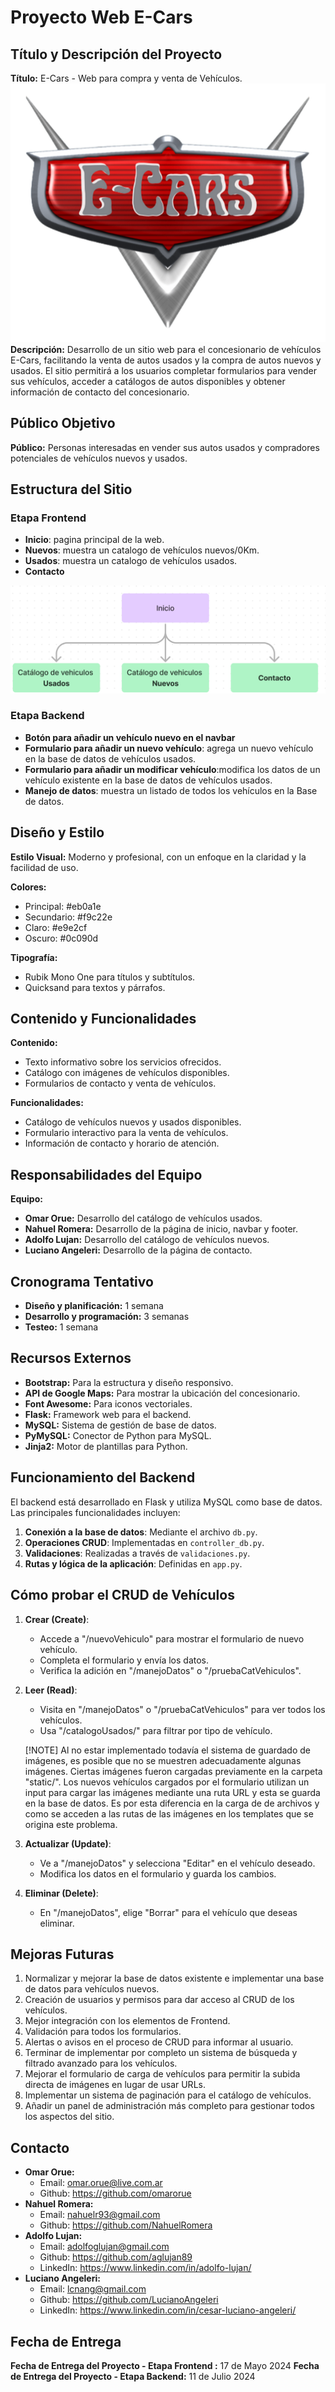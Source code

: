 # Proyecto Web E-Cars

## Título y Descripción del Proyecto
**Título:** E-Cars - Web para compra y venta de Vehículos.
![Logo E-Cars](app/static/img/inicio/logo.png)  
**Descripción:** Desarrollo de un sitio web para el concesionario de vehículos E-Cars, facilitando la venta de autos usados y la compra de autos nuevos y usados. El sitio permitirá a los usuarios completar formularios para vender sus vehículos, acceder a catálogos de autos disponibles y obtener información de contacto del concesionario.

## Público Objetivo
**Público:** Personas interesadas en vender sus autos usados y compradores potenciales de vehículos nuevos y usados.

## Estructura del Sitio
### Etapa Frontend
- **Inicio**: pagina principal de la web.
- **Nuevos**: muestra un catalogo de vehículos nuevos/0Km.
- **Usados**: muestra un catalogo de vehículos usados.
- **Contacto**

![Mapa de Sitio](app/static/img/Mapa%20del%20Sitio.png)
### Etapa Backend
- **Botón para añadir un vehículo nuevo en el navbar**
- **Formulario para añadir un nuevo vehículo**: agrega un nuevo vehículo en la base de datos de vehículos usados.
- **Formulario para añadir un modificar vehículo**:modifica los datos de un vehículo existente en la base de datos de vehículos usados.
- **Manejo de datos**: muestra un listado de todos los vehículos en la Base de datos.


## Diseño y Estilo
**Estilo Visual:** Moderno y profesional, con un enfoque en la claridad y la facilidad de uso.  

**Colores:**
- Principal:  #eb0a1e
- Secundario: #f9c22e
- Claro: #e9e2cf
- Oscuro: #0c090d

**Tipografía:**
- Rubik Mono One para títulos y subtítulos.
- Quicksand para textos y párrafos.

## Contenido y Funcionalidades
**Contenido:**
- Texto informativo sobre los servicios ofrecidos.
- Catálogo con imágenes de vehículos disponibles.
- Formularios de contacto y venta de vehículos.

**Funcionalidades:**
- Catálogo de vehículos nuevos y usados disponibles.
- Formulario interactivo para la venta de vehículos.
- Información de contacto y horario de atención.

## Responsabilidades del Equipo
**Equipo:**
- **Omar Orue:** Desarrollo del catálogo de vehículos usados.
- **Nahuel Romera:** Desarrollo de la página de inicio, navbar y footer.
- **Adolfo Lujan:** Desarrollo del catálogo de vehículos nuevos.
- **Luciano Angeleri:** Desarrollo de la página de contacto.

## Cronograma Tentativo
- **Diseño y planificación:** 1 semana 
- **Desarrollo y programación:** 3 semanas 
- **Testeo:** 1 semana 

## Recursos Externos
- **Bootstrap:** Para la estructura y diseño responsivo.
- **API de Google Maps:** Para mostrar la ubicación del concesionario.
- **Font Awesome:** Para iconos vectoriales.
- **Flask:** Framework web para el backend.
- **MySQL:** Sistema de gestión de base de datos.
- **PyMySQL:** Conector de Python para MySQL.
- **Jinja2:** Motor de plantillas para Python.

## Funcionamiento del Backend

El backend está desarrollado en Flask y utiliza MySQL como base de datos. Las principales funcionalidades incluyen:

1. **Conexión a la base de datos**: Mediante el archivo `db.py`.
2. **Operaciones CRUD**: Implementadas en `controller_db.py`.
3. **Validaciones**: Realizadas a través de `validaciones.py`.
4. **Rutas y lógica de la aplicación**: Definidas en `app.py`.

## Cómo probar el CRUD de Vehículos

1. **Crear (Create)**: 
   - Accede a "/nuevoVehiculo" para mostrar el formulario de nuevo vehículo.
   - Completa el formulario y envía los datos.
   - Verifica la adición en "/manejoDatos" o "/pruebaCatVehiculos".

2. **Leer (Read)**:
   - Visita en "/manejoDatos" o "/pruebaCatVehiculos" para ver todos los vehículos.
   - Usa "/catalogoUsados/<tipo>" para filtrar por tipo de vehículo.
   
   [!NOTE]
   Al no estar implementado todavía el sistema de guardado de imágenes, es posible que no se muestren adecuadamente algunas imágenes. Ciertas imágenes fueron cargadas previamente en la carpeta "static/". Los nuevos vehículos cargados por el formulario utilizan un input para cargar las imágenes mediante una ruta URL y esta se guarda en la base de datos. Es por esta diferencia en la carga de de archivos y como se acceden a las rutas de las imágenes en los templates que se origina este problema.

3. **Actualizar (Update)**:
   - Ve a "/manejoDatos" y selecciona "Editar" en el vehículo deseado.
   - Modifica los datos en el formulario y guarda los cambios.

4. **Eliminar (Delete)**:
   - En "/manejoDatos", elige "Borrar" para el vehículo que deseas eliminar.

## Mejoras Futuras

1. Normalizar y mejorar la base de datos existente e implementar una base de datos para vehículos nuevos.
2. Creación de usuarios y permisos para dar acceso al CRUD de los vehículos.
3. Mejor integración con los elementos de Frontend.
4. Validación para todos los formularios.
5. Alertas o avisos en el proceso de CRUD para informar al usuario.
6. Terminar de implementar por completo un sistema de búsqueda y filtrado avanzado para los vehículos.
7. Mejorar el formulario de carga de vehículos para permitir la subida directa de imágenes en lugar de usar URLs.
8. Implementar un sistema de paginación para el catálogo de vehículos.
9. Añadir un panel de administración más completo para gestionar todos los aspectos del sitio.

## Contacto
- **Omar Orue:**
    - Email: omar.orue@live.com.ar
    - Github: https://github.com/omarorue
- **Nahuel Romera:**
    - Email: nahuelr93@gmail.com
    - Github: https://github.com/NahuelRomera
- **Adolfo Lujan:**
    - Email: adolfoglujan@gmail.com
    - Github: https://github.com/aglujan89
    - LinkedIn: https://www.linkedin.com/in/adolfo-lujan/
- **Luciano Angeleri:** 
    - Email: lcnang@gmail.com
    - Github: https://github.com/LucianoAngeleri
    - LinkedIn: https://www.linkedin.com/in/cesar-luciano-angeleri/

## Fecha de Entrega
**Fecha de Entrega del Proyecto - Etapa Frontend :** 17 de Mayo 2024
**Fecha de Entrega del Proyecto - Etapa Backend:** 11 de Julio 2024
